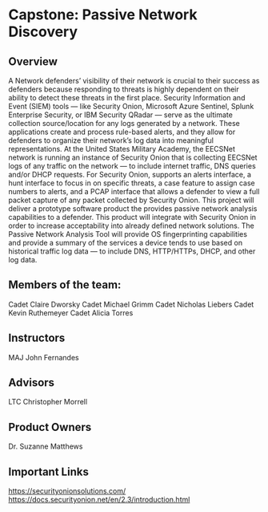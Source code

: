 # Capstone: Passive Network Discovery

## Overview
A Network defenders’ visibility of their network is crucial to their success as defenders because responding to threats is highly dependent on their ability to detect these threats in the first place. Security Information and Event (SIEM) tools — like Security Onion, Microsoft Azure Sentinel, Splunk Enterprise Security, or IBM Security QRadar — serve as the ultimate collection source/location for any logs generated by a network. These applications create and process rule-based alerts, and they allow for defenders to organize their network’s log data into meaningful representations. At the United States Military Academy, the EECSNet network is running an instance of Security Onion that is collecting EECSNet logs of any traffic on the network — to include internet traffic, DNS queries and/or DHCP requests. For Security Onion, supports an alerts interface, a hunt interface to focus in on specific threats, a case feature to assign case numbers to alerts, and a PCAP interface that allows a defender to view a full packet capture of any packet collected by Security Onion. This project will deliver a prototype software product the provides passive network analysis capabilities to a defender. This product will integrate with Security Onion in order to increase acceptability into already defined network solutions. The Passive Network Analysis Tool will provide OS fingerprinting capabilities and provide a summary of the services a device tends to use based on historical traffic log data — to include DNS, HTTP/HTTPs, DHCP, and other log data. 

## Members of the team:
Cadet Claire Dworsky
Cadet Michael Grimm
Cadet Nicholas Liebers
Cadet Kevin Ruthemeyer 
Cadet Alicia Torres

## Instructors
MAJ John Fernandes

## Advisors
LTC Christopher Morrell

## Product Owners
Dr. Suzanne Matthews 

## Important Links
https://securityonionsolutions.com/
https://docs.securityonion.net/en/2.3/introduction.html
